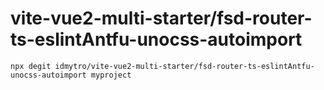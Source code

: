 # vite-vue2-multi-starter/fsd-router-ts-eslintAntfu-unocss-autoimport

```
npx degit idmytro/vite-vue2-multi-starter/fsd-router-ts-eslintAntfu-unocss-autoimport myproject
```
